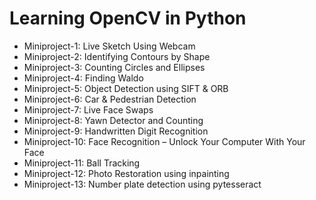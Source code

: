 # Learning OpenCV in Python

* Miniproject-1: Live Sketch Using Webcam
* Miniproject-2: Identifying Contours by Shape
* Miniproject-3: Counting Circles and Ellipses
* Miniproject-4: Finding Waldo
* Miniproject-5: Object Detection using SIFT & ORB
* Miniproject-6: Car & Pedestrian Detection
* Miniproject-7: Live Face Swaps
* Miniproject-8: Yawn Detector and Counting
* Miniproject-9: Handwritten Digit Recognition
* Miniproject-10: Face Recognition – Unlock Your Computer With Your Face
* Miniproject-11: Ball Tracking
* Miniproject-12: Photo Restoration using inpainting
* Miniproject-13: Number plate detection using pytesseract

